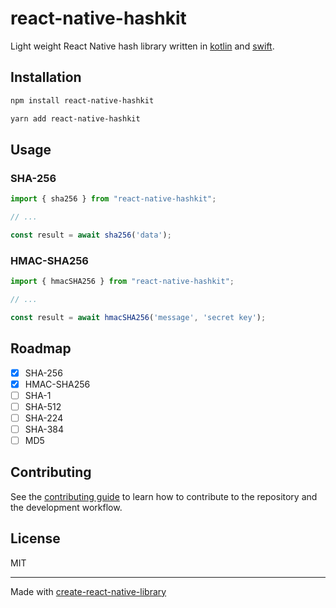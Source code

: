 # react-native-hashkit
Light weight React Native hash library written in [kotlin](https://kotlinlang.org/) and [swift](https://www.swift.org/).
## Installation

```sh
npm install react-native-hashkit
```

```sh
yarn add react-native-hashkit
```

## Usage

### SHA-256

```js
import { sha256 } from "react-native-hashkit";

// ...

const result = await sha256('data');
```

### HMAC-SHA256

```js
import { hmacSHA256 } from "react-native-hashkit";

// ...

const result = await hmacSHA256('message', 'secret key');
```

## Roadmap

- [X] SHA-256
- [X] HMAC-SHA256
- [ ] SHA-1
- [ ] SHA-512
- [ ] SHA-224
- [ ] SHA-384
- [ ] MD5

## Contributing

See the [contributing guide](CONTRIBUTING.md) to learn how to contribute to the repository and the development workflow.

## License

MIT

---

Made with [create-react-native-library](https://github.com/callstack/react-native-builder-bob)
